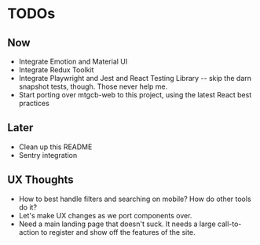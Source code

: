# TODOs

## Now

- Integrate Emotion and Material UI
- Integrate Redux Toolkit
- Integrate Playwright and Jest and React Testing Library -- skip the darn snapshot tests, though. Those never help me.
- Start porting over mtgcb-web to this project, using the latest React best practices

## Later

- Clean up this README
- Sentry integration

## UX Thoughts

- How to best handle filters and searching on mobile? How do other tools do it?
- Let's make UX changes as we port components over.
- Need a main landing page that doesn't suck. It needs a large call-to-action to register and show off the features of the site.
